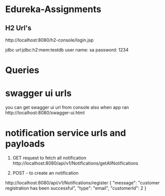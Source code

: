 # Edureka-Assignments

H2 Url's
-----------------
http://localhost:8080/h2-console/login.jsp

jdbc url:jdbc:h2:mem:testdb
user name: sa
password: 1234

Queries
==============


swagger ui urls
===============
you can get swagger ui url from console also when app ran
http://localhost:8080/swagger-ui.html


notification service urls and payloads
=================================
1) GET request to fetch all notification
   http://localhost:8080/api/v1/Notifications/getAllNotifications

2) POST - to create an notification

http://localhost:8080/api/v1/Notifications/register
{
"message": "customer registration has been successful",
"type": "email",
"customerId": 2
}
